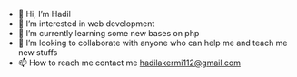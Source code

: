 - 👋 Hi, I’m Hadil 
- 👀 I’m interested in web development 
- 🌱 I’m currently learning some new bases on php 
- 💞️ I’m looking to collaborate with anyone who can help me and teach me new stuffs
- 📫 How to reach me contact me hadilakermi112@gmail.com

<!---
hadil112/hadil112 is a ✨ special ✨ repository because its `README.md` (this file) appears on your GitHub profile.
You can click the Preview link to take a look at your changes.
--->
